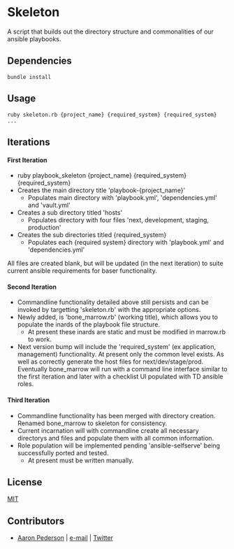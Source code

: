 # Skeleton

A script that builds out the directory structure and commonalities of our ansible playbooks.

## Dependencies

`bundle install`

## Usage

`ruby skeleton.rb {project_name} {required_system} {required_system} ...`

## Iterations

#### First Iteration
- ruby playbook_skeleton {project_name} {required_system} {required_system}
- Creates the main directory title 'playbook-{project_name}'
  - Populates main directory with 'playbook.yml', 'dependencies.yml' and 'vault.yml'
- Creates a sub directory titled 'hosts'
  - Populates directory with four files 'next, development, staging, production'
- Creates the sub directories titled {required_system}
  - Populates each {required system} directory with 'playbook.yml' and 'dependencies.yml'

All files are created blank, but will be updated (in the next iteration) to suite current ansible requirements for baser functionality.

#### Second Iteration
- Commandline functionality detailed above still persists and can be invoked by targetting 'skeleton.rb' with the appropriate options.
- Newly added, is 'bone_marrow.rb' (working title), which allows you to populate the inards of the playbook file structure.
  - At present these inards are static and must be modified in marrow.rb to work.
- Next version bump will include the 'required_system' (ex application, management) functionality. At present only the common level exists. As well as correctly generate the host files for next/dev/stage/prod.
Eventually bone_marrow will run with a command line interface similar to the first iteration and later with a checklist UI populated with TD ansible roles.

#### Third Iteration
- Commandline functionality has been merged with directory creation. Renamed bone_marrow to skeleton for consistency.
- Current incarnation will with commandline create all necessary directorys and files and populate them with all common information.
- Role population will be implemented pending 'ansible-selfserve' being successfully ported and tested.
  - At present must be written manually.

## License
[MIT](https://tldrlegal.com/license/mit-license)

## Contributors
* [Aaron Pederson](https://aaronpederson.github.io) | [e-mail](mailto:aaronpederson@gmail.com) | [Twitter](https://twitter.com/GunFuSamurai)
